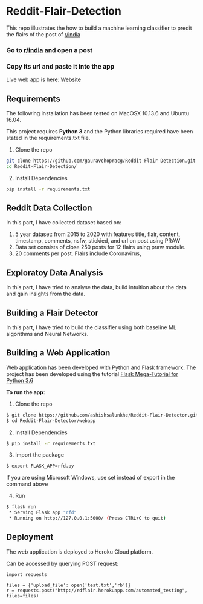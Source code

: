 # Reddit-Flair-Detection

This repo illustrates the how to build a machine learning classifier to predit the flairs of the post of [r/india](https://www.reddit.com/r/india/)

### Go to [r/india](https://www.reddit.com/r/india/) and open a post

### Copy its url and paste it into the app

Live web app is here:
[Website](http://rdflair.herokuapp.com/)

## Requirements
The following installation has been tested on MacOSX 10.13.6 and Ubuntu 16.04.

This project requires **Python 3** and the Python libraries required have been stated in the requirements.txt file.

1. Clone the repo

```bash
git clone https://github.com/gauravchopracg/Reddit-Flair-Detection.git
cd Reddit-Flair-Detection/
```

2. Install Dependencies
```bash
pip install -r requirements.txt
```

## Reddit Data Collection

In this part, I have collected dataset based on:
1. 5 year dataset: from 2015 to  2020 with features title, flair, content, timestamp, comments, nsfw, stickied, and url  on post using PRAW
2. Data set consists of close 250 posts for 12 flairs using praw module.
3. 20 comments per post.
Flairs include Coronavirus,

 
## Exploratoy Data Analysis

In this part, I have tried to analyse the data, build intuition about the data and gain insights from the data. 

## Building a Flair Detector

In this part, I have tried to build the classifier using both baseline ML algorithms and Neural Networks.

## Building a Web Application

Web application has been developed with Python and Flask framework. The project has been developed using the tutorial [Flask Mega-Tutorial for Python 3.6](https://blog.miguelgrinberg.com/post/the-flask-mega-tutorial-part-i-hello-world)

**To run the app:**

1. Clone the repo

```bash
$ git clone https://github.com/ashishsalunkhe/Reddit-Flair-Detector.git
$ cd Reddit-Flair-Detector/webapp
```

2. Install Dependencies
```bash
$ pip install -r requirements.txt
```

3. Import the package
```bash
$ export FLASK_APP=rfd.py
```
If you are using Microsoft Windows, use set instead of export in the command above

4. Run
```bash
$ flask run
 * Serving Flask app "rfd"
 * Running on http://127.0.0.1:5000/ (Press CTRL+C to quit)
 ```

## Deployment

The web application is deployed to Heroku Cloud platform. 

Can be accessed by querying POST request: 
```
import requests

files = {'upload_file': open('test.txt','rb')}
r = requests.post("http://rdflair.herokuapp.com/automated_testing", files=files)
```

